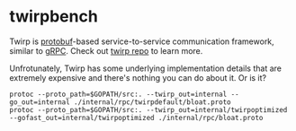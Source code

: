 # twirpbench

Twirp is [protobuf](https://developers.google.com/protocol-buffers/docs/proto3)-based service-to-service communication framework, similar to [gRPC](http://www.grpc.io/).
Check out [twirp repo](https://github.com/twitchtv/twirp) to learn more.

Unfrotunately, Twirp has some underlying implementation details that are extremely expensive and there's nothing you can do about it.
Or is it?

```
protoc --proto_path=$GOPATH/src:. --twirp_out=internal --go_out=internal ./internal/rpc/twirpdefault/bloat.proto
protoc --proto_path=$GOPATH/src:. --twirp_out=internal/twirpoptimized --gofast_out=internal/twirpoptimized ./internal/rpc/bloat.proto
```
